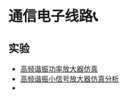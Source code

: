 # 通信电子线路📞

## 实验

- [高频谐振功率放大器仿真](https://github.com/YuetianW/HUST_EIC_Intro/blob/main/通信电子线路/实验/高频谐振功率放大器仿真/高频谐振功率放大器仿真.md)
- [高频谐振小信号放大器仿真分析](https://github.com/YuetianW/HUST_EIC_Intro/blob/main/通信电子线路/实验/高频谐振小信号放大器仿真分析/高频谐振小信号放大器仿真分析.md)
- 
